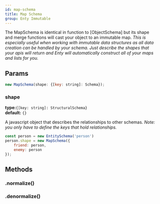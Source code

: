 ```yaml
---
id: map-schema
title: Map Schema
group: Enty Immutable
---
```


The MapSchema is identical in function to [ObjectSchema] but its shape and merge functions
will cast your object to an immutable map. _This is especially useful when working with immutable 
data structures as all data creation can be handled by your schema. Just describe the shapes that 
your apis will return and Enty will automatically construct all of your maps and lists for you._

## Params
```js
new MapSchema(shape: {[key: string]: Schema});

```
### shape 
**type:**`{[key: string]: StructuralSchema}`  
**default:** `{}`

A javascript object that describes the relationships to other schemas. 
_Note: you only have to define the keys that hold relationships._

```js
const person = new EntitySchema('person')
person.shape = new MapSchema({
    friend: person,
    enemy: person
});
```

## Methods
### .normalize()
<Normalize />

### .denormalize()
<Denormalize />

